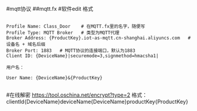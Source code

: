 #mqtt协议
##mqtt.fx
#软件edit 格式
```

Profile Name: Class_Door	# 在MQTT.fx里的名字，随便写
Profile Type: MQTT Broker	# 类型为MQTT代理
Broker Address: {ProductKey}.iot-as-mqtt.cn-shanghai.aliyuncs.com	# 设备名 + 域名后缀
Broker Port: 1883	# MQTT协议的连接端口，默认为1883
Client ID: {DeviceName}|securemode=3,signmethod=hmacsha1|

用户名：

User Name: {DeviceName}&{ProductKey}


```

#在线解密  https://tool.oschina.net/encrypt?type=2
格式：clientId{DeviceName}deviceName{DeviceName}productKey{ProductKey}
